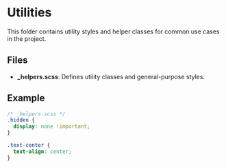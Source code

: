 # Utilities

This folder contains utility styles and helper classes for common use cases in the project.

## Files

- **\_helpers.scss**: Defines utility classes and general-purpose styles.

## Example

```scss
/* _helpers.scss */
.hidden {
  display: none !important;
}

.text-center {
  text-align: center;
}
```
